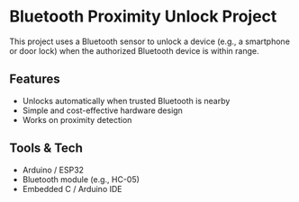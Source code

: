 

# Bluetooth Proximity Unlock Project

This project uses a Bluetooth sensor to unlock a device (e.g., a smartphone or door lock) when the authorized Bluetooth device is within range.

## Features
- Unlocks automatically when trusted Bluetooth is nearby
- Simple and cost-effective hardware design
- Works on proximity detection

## Tools & Tech
- Arduino / ESP32
- Bluetooth module (e.g., HC-05)
- Embedded C / Arduino IDE

